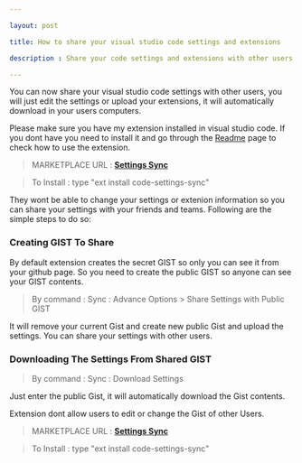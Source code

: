 ```yaml
---

layout: post

title: How to share your visual studio code settings and extensions

description : Share your code settings and extensions with other users and let them download each of the settings and extensions you have instantly. 

---
```


You can now share your visual studio code settings with other users, you will just edit the settings or upload your extensions, it will automatically download in your users computers.




Please make sure you have my extension installed in visual studio code. If you dont have you need to install it and go through the [Readme](http://shanalikhan.github.io/2015/12/15/Visual-Studio-Code-Sync-Settings.html) page to check how to use the extension.

> MARKETPLACE URL : **[Settings Sync](https://marketplace.visualstudio.com/items/Shan.code-settings-sync)**


> To Install : type "ext install code-settings-sync" 


They wont be able to change your settings or extenion information so you can share your settings with your friends and teams. Following are the simple steps to do so: 


### Creating GIST To Share

By default extension creates the secret GIST so only you can see it from your github page. So you need to create the public GIST so anyone can see your GIST contents.

> By command : Sync : Advance Options > Share Settings with Public GIST

It will remove your current Gist and create new public Gist and upload the settings. You can share your settings with other users.


### Downloading The Settings From Shared GIST

> By command : Sync : Download Settings

Just enter the public Gist, it will automatically download the Gist contents. 

Extension dont allow users to edit or change the Gist of other Users.


> MARKETPLACE URL : **[Settings Sync](https://marketplace.visualstudio.com/items/Shan.code-settings-sync)**


> To Install : type "ext install code-settings-sync" 



